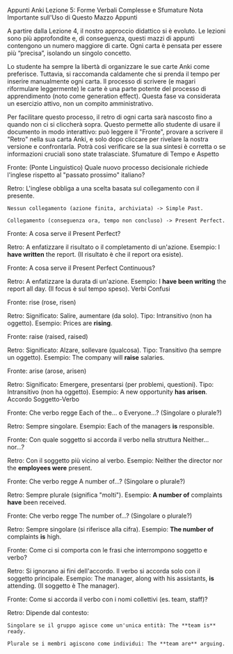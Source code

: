 Appunti Anki Lezione 5: Forme Verbali Complesse e Sfumature
Nota Importante sull'Uso di Questo Mazzo Appunti

A partire dalla Lezione 4, il nostro approccio didattico si è evoluto. Le lezioni sono più approfondite e, di conseguenza, questi mazzi di appunti contengono un numero maggiore di carte. Ogni carta è pensata per essere più “precisa”, isolando un singolo concetto.

Lo studente ha sempre la libertà di organizzare le sue carte Anki come preferisce. Tuttavia, si raccomanda caldamente che si prenda il tempo per inserire manualmente ogni carta. Il processo di scrivere (e magari riformulare leggermente) le carte è una parte potente del processo di apprendimento (noto come generation effect). Questa fase va considerata un esercizio attivo, non un compito amministrativo.

Per facilitare questo processo, il retro di ogni carta sarà nascosto fino a quando non ci si cliccherà sopra. Questo permette allo studente di usare il documento in modo interattivo: può leggere il "Fronte", provare a scrivere il "Retro" nella sua carta Anki, e solo dopo cliccare per rivelare la nostra versione e confrontarla. Potrà così verificare se la sua sintesi è corretta o se informazioni cruciali sono state tralasciate.
Sfumature di Tempo e Aspetto

Fronte:
(Ponte Linguistico) Quale nuovo processo decisionale richiede l'inglese rispetto al "passato prossimo" italiano?

Retro:
L'inglese obbliga a una scelta basata sul collegamento con il presente.

    Nessun collegamento (azione finita, archiviata) -> Simple Past.

    Collegamento (conseguenza ora, tempo non concluso) -> Present Perfect.

Fronte:
A cosa serve il Present Perfect?

Retro:
A enfatizzare il risultato o il completamento di un'azione.
Esempio: I **have written** the report. (Il risultato è che il report ora esiste).

Fronte:
A cosa serve il Present Perfect Continuous?

Retro:
A enfatizzare la durata di un'azione.
Esempio: I **have been writing** the report all day. (Il focus è sul tempo speso).
Verbi Confusi

Fronte:
rise (rose, risen)

Retro:
Significato: Salire, aumentare (da solo).
Tipo: Intransitivo (non ha oggetto).
Esempio: Prices are **rising**.

Fronte:
raise (raised, raised)

Retro:
Significato: Alzare, sollevare (qualcosa).
Tipo: Transitivo (ha sempre un oggetto).
Esempio: The company will **raise** salaries.

Fronte:
arise (arose, arisen)

Retro:
Significato: Emergere, presentarsi (per problemi, questioni).
Tipo: Intransitivo (non ha oggetto).
Esempio: A new opportunity **has arisen**.
Accordo Soggetto-Verbo

Fronte:
Che verbo regge Each of the... o Everyone...? (Singolare o plurale?)

Retro:
Sempre singolare.
Esempio: Each of the managers **is** responsible.

Fronte:
Con quale soggetto si accorda il verbo nella struttura Neither... nor...?

Retro:
Con il soggetto più vicino al verbo.
Esempio: Neither the director nor the **employees were** present.

Fronte:
Che verbo regge A number of...? (Singolare o plurale?)

Retro:
Sempre plurale (significa "molti").
Esempio: **A number of** complaints **have** been received.

Fronte:
Che verbo regge The number of...? (Singolare o plurale?)

Retro:
Sempre singolare (si riferisce alla cifra).
Esempio: **The number of** complaints **is** high.

Fronte:
Come ci si comporta con le frasi che interrompono soggetto e verbo?

Retro:
Si ignorano ai fini dell'accordo. Il verbo si accorda solo con il soggetto principale.
Esempio: The manager, along with his assistants, **is** attending. (Il soggetto è The manager).

Fronte:
Come si accorda il verbo con i nomi collettivi (es. team, staff)?

Retro:
Dipende dal contesto:

    Singolare se il gruppo agisce come un'unica entità: The **team is** ready.

    Plurale se i membri agiscono come individui: The **team are** arguing.